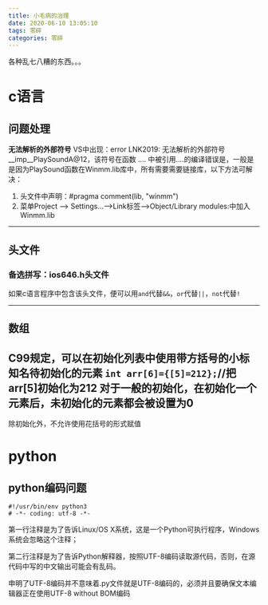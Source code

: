 ```yaml
---
title: 小毛病的治理
date: 2020-06-10 13:05:10
tags: 零碎
categories: 零碎
---
```

各种乱七八糟的东西。。。
<!-- more -->
# c语言
## 问题处理
**无法解析的外部符号**
VS中出现：error LNK2019: 无法解析的外部符号 __imp__PlaySoundA@12，该符号在函数 .... 中被引用....的编译错误是，一般是是因为PlaySound函数在Winmm.lib库中，所有需要需要链接库，以下方法可解决：
1. 头文件中声明：#pragma comment(lib, "winmm")
2. 菜单Project --> Settings...-->Link标签-->Object/Library modules:中加入Winmm.lib
---
## 头文件
### 备选拼写：ios646.h头文件
如果c语言程序中包含该头文件，便可以用`and`代替`&&`，`or`代替`||`，`not`代替`!`

---
## 数组
C99规定，可以在初始化列表中使用带方括号的小标知名待初始化的元素
`int arr[6]={[5]=212};`//把arr[5]初始化为212
对于一般的初始化，在初始化一个元素后，未初始化的元素都会被设置为0
---
除初始化外，不允许使用花括号的形式赋值

# python
## python编码问题
```
#!/usr/bin/env python3
# -*- coding: utf-8 -*-
```
第一行注释是为了告诉Linux/OS X系统，这是一个Python可执行程序，Windows系统会忽略这个注释；

第二行注释是为了告诉Python解释器，按照UTF-8编码读取源代码，否则，在源代码中写的中文输出可能会有乱码。

申明了UTF-8编码并不意味着.py文件就是UTF-8编码的，必须并且要确保文本编辑器正在使用UTF-8 without BOM编码










